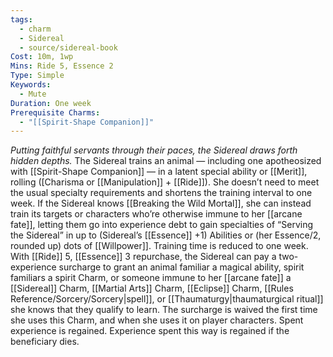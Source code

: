 ```yaml
---
tags:
  - charm
  - Sidereal
  - source/sidereal-book
Cost: 10m, 1wp
Mins: Ride 5, Essence 2
Type: Simple
Keywords:
  - Mute
Duration: One week
Prerequisite Charms:
  - "[[Spirit-Shape Companion]]"
---
```

*Putting faithful servants through their paces, the Sidereal draws forth hidden depths.* 
The Sidereal trains an animal — including one apotheosized with [[Spirit-Shape Companion]] — in a latent special ability or [[Merit]], rolling ([Charisma or [[Manipulation]] + [[Ride]]). She doesn’t need to meet the usual specialty requirements and shortens the training interval to one week. If the Sidereal knows [[Breaking the Wild Mortal]], she can instead train its targets or characters who’re otherwise immune to her [[arcane fate]], letting them go into experience debt to gain specialties of “Serving the Sidereal” in up to (Sidereal’s [[Essence]] +1) Abilities or (her Essence/2, rounded up) dots of [[Willpower]]. Training time is reduced to one week.
With [[Ride]] 5, [[Essence]] 3 repurchase, the Sidereal can pay a two-experience surcharge to grant an animal familiar a magical ability, spirit familiars a spirit Charm, or someone immune to her [[arcane fate]] a [[Sidereal]] Charm, [[Martial Arts]] Charm, [[Eclipse]] Charm, [[Rules Reference/Sorcery/Sorcery|spell]], or [[Thaumaturgy|thaumaturgical ritual]] she knows that they qualify to learn. The surcharge is waived the first time she uses this Charm, and when she uses it on player characters. Spent experience is regained. Experience spent this way is regained if the beneficiary dies.